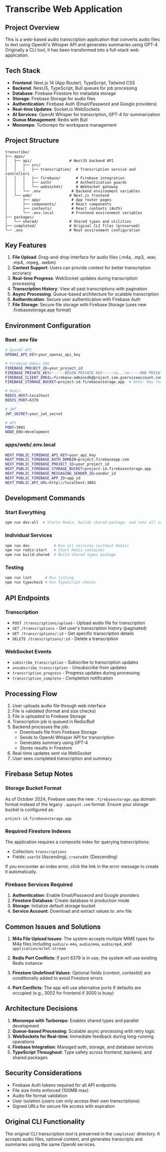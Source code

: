 # Transcribe Web Application

## Project Overview
This is a web-based audio transcription application that converts audio files to text using OpenAI's Whisper API and generates summaries using GPT-4. Originally a CLI tool, it has been transformed into a full-stack web application.

## Tech Stack
- **Frontend**: Next.js 14 (App Router), TypeScript, Tailwind CSS
- **Backend**: NestJS, TypeScript, Bull queues for job processing
- **Database**: Firebase Firestore for metadata storage
- **Storage**: Firebase Storage for audio files
- **Authentication**: Firebase Auth (Email/Password and Google providers)
- **Real-time Updates**: Socket.io WebSockets
- **AI Services**: OpenAI Whisper for transcription, GPT-4 for summarization
- **Queue Management**: Redis with Bull
- **Monorepo**: Turborepo for workspace management

## Project Structure
```
transcribe/
├── apps/
│   ├── api/                 # NestJS backend API
│   │   ├── src/
│   │   │   ├── transcription/  # Transcription service and controllers
│   │   │   ├── firebase/       # Firebase integration
│   │   │   ├── auth/           # Authentication guards
│   │   │   └── websocket/      # WebSocket gateway
│   │   └── .env              # Backend environment variables
│   └── web/                 # Next.js frontend
│       ├── app/              # App router pages
│       ├── components/       # React components
│       ├── contexts/         # React contexts (Auth)
│       └── .env.local        # Frontend environment variables
├── packages/
│   └── shared/              # Shared types and utilities
├── completed/               # Original CLI files (preserved)
└── .env                     # Root environment configuration
```

## Key Features
1. **File Upload**: Drag-and-drop interface for audio files (.m4a, .mp3, .wav, .mp4, .mpeg, .webm)
2. **Context Support**: Users can provide context for better transcription accuracy
3. **Real-time Progress**: WebSocket updates during transcription processing
4. **Transcription History**: View all past transcriptions with pagination
5. **Async Processing**: Queue-based architecture for scalable transcription
6. **Authentication**: Secure user authentication with Firebase Auth
7. **File Storage**: Secure file storage with Firebase Storage (uses new .firebasestorage.app format)

## Environment Configuration

### Root .env file
```bash
# OpenAI API
OPENAI_API_KEY=your_openai_api_key

# Firebase Admin SDK
FIREBASE_PROJECT_ID=your_project_id
FIREBASE_PRIVATE_KEY="-----BEGIN PRIVATE KEY-----\n...\n-----END PRIVATE KEY-----\n"
FIREBASE_CLIENT_EMAIL=firebase-adminsdk@project.iam.gserviceaccount.com
FIREBASE_STORAGE_BUCKET=project-id.firebasestorage.app  # Note: New format as of Oct 2024

# Redis
REDIS_HOST=localhost
REDIS_PORT=6379

# JWT
JWT_SECRET=your_jwt_secret

# API
PORT=3001
NODE_ENV=development
```

### apps/web/.env.local
```bash
NEXT_PUBLIC_FIREBASE_API_KEY=your_api_key
NEXT_PUBLIC_FIREBASE_AUTH_DOMAIN=project.firebaseapp.com
NEXT_PUBLIC_FIREBASE_PROJECT_ID=your_project_id
NEXT_PUBLIC_FIREBASE_STORAGE_BUCKET=project-id.firebasestorage.app
NEXT_PUBLIC_FIREBASE_MESSAGING_SENDER_ID=sender_id
NEXT_PUBLIC_FIREBASE_APP_ID=app_id
NEXT_PUBLIC_API_URL=http://localhost:3001
```

## Development Commands

### Start Everything
```bash
npm run dev:all  # Starts Redis, builds shared package, and runs all services
```

### Individual Services
```bash
npm run dev           # Run all services (without Redis)
npm run redis:start   # Start Redis container
npm run build:shared  # Build shared types package
```

### Testing
```bash
npm run lint      # Run linting
npm run typecheck # Run TypeScript checks
```

## API Endpoints

### Transcription
- `POST /transcriptions/upload` - Upload audio file for transcription
- `GET /transcriptions` - Get user's transcription history (paginated)
- `GET /transcriptions/:id` - Get specific transcription details
- `DELETE /transcriptions/:id` - Delete a transcription

### WebSocket Events
- `subscribe_transcription` - Subscribe to transcription updates
- `unsubscribe_transcription` - Unsubscribe from updates
- `transcription_progress` - Progress updates during processing
- `transcription_complete` - Completion notification

## Processing Flow
1. User uploads audio file through web interface
2. File is validated (format and size checks)
3. File is uploaded to Firebase Storage
4. Transcription job is queued in Redis/Bull
5. Backend processes the job:
   - Downloads file from Firebase Storage
   - Sends to OpenAI Whisper API for transcription
   - Generates summary using GPT-4
   - Stores results in Firestore
6. Real-time updates sent via WebSocket
7. User sees completed transcription and summary

## Firebase Setup Notes

### Storage Bucket Format
As of October 2024, Firebase uses the new `.firebasestorage.app` domain format instead of the legacy `.appspot.com` format. Ensure your storage bucket is configured as:
```
project-id.firebasestorage.app
```

### Required Firestore Indexes
The application requires a composite index for querying transcriptions:
- Collection: `transcriptions`
- Fields: `userId` (Ascending), `createdAt` (Descending)

If you encounter an index error, click the link in the error message to create it automatically.

### Firebase Services Required
1. **Authentication**: Enable Email/Password and Google providers
2. **Firestore Database**: Create database in production mode
3. **Storage**: Initialize default storage bucket
4. **Service Account**: Download and extract values to .env file

## Common Issues and Solutions

1. **M4a File Upload Issues**: The system accepts multiple MIME types for M4a files including `audio/x-m4a`, `audio/m4a`, `audio/mp4`, and `application/octet-stream`

2. **Redis Port Conflicts**: If port 6379 is in use, the system will use existing Redis instance

3. **Firestore Undefined Values**: Optional fields (context, contextId) are conditionally added to avoid Firestore errors

4. **Port Conflicts**: The app will use alternative ports if defaults are occupied (e.g., 3002 for frontend if 3000 is busy)

## Architecture Decisions

1. **Monorepo with Turborepo**: Enables shared types and parallel development
2. **Queue-based Processing**: Scalable async processing with retry logic
3. **WebSockets for Real-time**: Immediate feedback during long-running operations
4. **Firebase Integration**: Managed auth, storage, and database services
5. **TypeScript Throughout**: Type safety across frontend, backend, and shared packages

## Security Considerations

- Firebase Auth tokens required for all API endpoints
- File size limits enforced (100MB max)
- Audio file format validation
- User isolation (users can only access their own transcriptions)
- Signed URLs for secure file access with expiration

## Original CLI Functionality
The original CLI transcription tool is preserved in the `completed/` directory. It accepts audio files, optional context, and generates transcripts and summaries using the same OpenAI services.